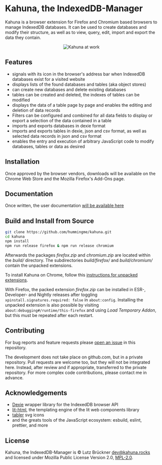 # Kahuna, the IndexedDB-Manager

Kahuna is a browser extension for Firefox and Chromium based browsers to manage IndexedDB databases. It can be used to create databases and modify their structure, as well as to view, query, edit, import and export the data they contain.

<p align="center">
  <img alt="Kahuna at work" src="https://hummingme.github.io/kahuna-docs/v1/assets/screenshots/kahuna-at-work-1920x1200.png">
</p>

## Features
* signals with its icon in the browser's address bar when IndexedDB databases exist for a visited website
* displays lists of the found databases and tables (aka object stores)
* can create new databases and delete existing databases
* tables can be created and deleted, the indexes of tables can be modified
* displays the data of a table page by page and enables the editing and deletion of data records
* Filters can be configured and combined for all data fields to display or export a selection of the data contained in a table
* imports and exports databases in dexie format
* imports and exports tables in dexie, json and csv format, as well as selected data records in json and csv format
* enables the entry and execution of arbitrary JavaScript code to modify databases, tables or data as desired

## Installation
Once approved by the browser vendors, downloads will be available on the Chrome Web Store and the Mozilla Firefox's Add-Ons page.

## Documentation
Once written, the user documentation [will be available here](https://hummingme.github.io/kahuna-docs/)

## Build and Install from Source
```sh
git clone https://github.com/hummingme/kahuna.git
cd kahuna
npm install 
npm run release firefox & npm run release chromium
```
Afterwards the packages _firefox\.zip_ and _chromium\.zip_ are located within the _build/_ directory. The subdirectories _build/firefox/_ and _build/chromium/_ contain the unpacked extensions.

To install Kahuna on Chrome, follow this [instructions for unpacked extensions](https://developer.chrome.com/docs/extensions/get-started/tutorial/hello-world#load-unpacked). 

With Firefox, the packed extension _firefox.zip_ can be installed in ESR-, Developer- and Nightly releases after toggling `xpinstall.signatures.required: false` in `about:config`. Installing the unpacked extension is also possible by visiting `about:debugging#/runtime/this-firefox` and using _Load Temporary Addon_, but this must be repeated after each restart.

## Contributing
For bug reports and feature requests please [open an issue](https://github.com/hummingme/kahuna/issues) in this repository. 

The development does not take place on github.com, but in a private repository. Pull requests are welcome too, but they will not be integrated here. Instead, after review and if appropriate, transferred to the private repository. For more complex code contributions, please contact me in advance.

## Acknowledgements
* [Dexie](https://dexie.org/) wrapper library for the IndexedDB browser API
* [lit-html](https://lit.dev/docs/templates/overview/), the templating engine of the lit web components library
* [tabler](https://tabler.io/icons) svg icons
* and the greats tools of the JavaScript ecosystem: esbuild, eslint, prettier, and more

## License
Kahuna, the IndexedDB-Manager is © Lutz Brückner <dev@kahuna.rocks>  and licensed under Mozilla Public License Version 2.0, [MPL-2.0](https://mozilla.org/MPL/2.0/).

